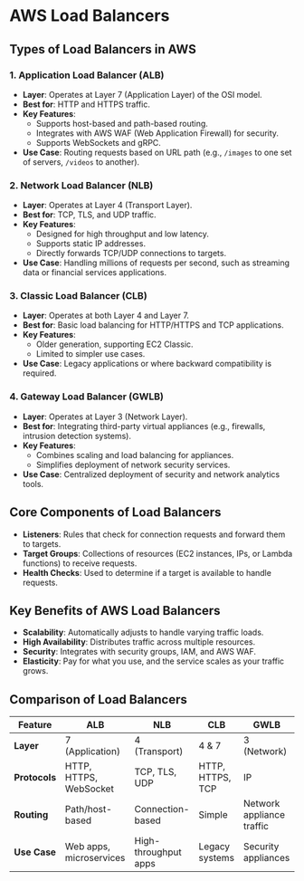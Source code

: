# AWS Load Balancers

## Types of Load Balancers in AWS

### 1. Application Load Balancer (ALB)

- **Layer**: Operates at Layer 7 (Application Layer) of the OSI model.
- **Best for**: HTTP and HTTPS traffic.
- **Key Features**:
  - Supports host-based and path-based routing.
  - Integrates with AWS WAF (Web Application Firewall) for security.
  - Supports WebSockets and gRPC.
- **Use Case**: Routing requests based on URL path (e.g., `/images` to one set of servers, `/videos` to another).

### 2. Network Load Balancer (NLB)

- **Layer**: Operates at Layer 4 (Transport Layer).
- **Best for**: TCP, TLS, and UDP traffic.
- **Key Features**:
  - Designed for high throughput and low latency.
  - Supports static IP addresses.
  - Directly forwards TCP/UDP connections to targets.
- **Use Case**: Handling millions of requests per second, such as streaming data or financial services applications.

### 3. Classic Load Balancer (CLB)

- **Layer**: Operates at both Layer 4 and Layer 7.
- **Best for**: Basic load balancing for HTTP/HTTPS and TCP applications.
- **Key Features**:
  - Older generation, supporting EC2 Classic.
  - Limited to simpler use cases.
- **Use Case**: Legacy applications or where backward compatibility is required.

### 4. Gateway Load Balancer (GWLB)

- **Layer**: Operates at Layer 3 (Network Layer).
- **Best for**: Integrating third-party virtual appliances (e.g., firewalls, intrusion detection systems).
- **Key Features**:
  - Combines scaling and load balancing for appliances.
  - Simplifies deployment of network security services.
- **Use Case**: Centralized deployment of security and network analytics tools.

## Core Components of Load Balancers

- **Listeners**: Rules that check for connection requests and forward them to targets.
- **Target Groups**: Collections of resources (EC2 instances, IPs, or Lambda functions) to receive requests.
- **Health Checks**: Used to determine if a target is available to handle requests.

## Key Benefits of AWS Load Balancers

- **Scalability**: Automatically adjusts to handle varying traffic loads.
- **High Availability**: Distributes traffic across multiple resources.
- **Security**: Integrates with security groups, IAM, and AWS WAF.
- **Elasticity**: Pay for what you use, and the service scales as your traffic grows.

## Comparison of Load Balancers

| Feature     | ALB               | NLB                  | CLB             | GWLB                     |
|-------------|------------------|---------------------|----------------|--------------------------|
| **Layer**   | 7 (Application)   | 4 (Transport)       | 4 & 7          | 3 (Network)              |
| **Protocols** | HTTP, HTTPS, WebSocket | TCP, TLS, UDP       | HTTP, HTTPS, TCP | IP                       |
| **Routing** | Path/host-based   | Connection-based    | Simple         | Network appliance traffic |
| **Use Case** | Web apps, microservices | High-throughput apps | Legacy systems | Security appliances      |
